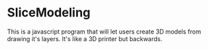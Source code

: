 # SliceModeling
This is a javascript program that will let users create 3D models from drawing it's layers.  It's like a 3D printer but backwards.
